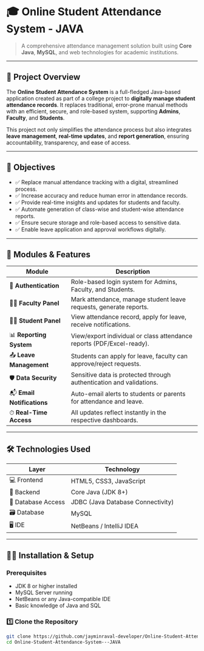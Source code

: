 # 🎓 Online Student Attendance System - JAVA

> A comprehensive attendance management solution built using **Core Java**, **MySQL**, and web technologies for academic institutions.

---

## 📘 Project Overview

The **Online Student Attendance System** is a full-fledged Java-based application created as part of a college project to **digitally manage student attendance records**. It replaces traditional, error-prone manual methods with an efficient, secure, and role-based system, supporting **Admins**, **Faculty**, and **Students**.

This project not only simplifies the attendance process but also integrates **leave management**, **real-time updates**, and **report generation**, ensuring accountability, transparency, and ease of access.

---

## 🎯 Objectives

- ✅ Replace manual attendance tracking with a digital, streamlined process.
- ✅ Increase accuracy and reduce human error in attendance records.
- ✅ Provide real-time insights and updates for students and faculty.
- ✅ Automate generation of class-wise and student-wise attendance reports.
- ✅ Ensure secure storage and role-based access to sensitive data.
- ✅ Enable leave application and approval workflows digitally.

---

## 🧩 Modules & Features

| Module             | Description                                                                 |
|--------------------|-----------------------------------------------------------------------------|
| 🔐 **Authentication**      | Role-based login system for Admins, Faculty, and Students.               |
| 🧑‍🏫 **Faculty Panel**      | Mark attendance, manage student leave requests, generate reports.        |
| 👨‍🎓 **Student Panel**     | View attendance record, apply for leave, receive notifications.          |
| 📊 **Reporting System**    | View/export individual or class attendance reports (PDF/Excel-ready).   |
| 📤 **Leave Management**    | Students can apply for leave, faculty can approve/reject requests.      |
| 🛡 **Data Security**        | Sensitive data is protected through authentication and validations.     |
| 📬 **Email Notifications** | Auto-email alerts to students or parents for attendance and leave.     |
| ⏱ **Real-Time Access**     | All updates reflect instantly in the respective dashboards.            |

---

## 🛠️ Technologies Used

| Layer             | Technology                     |
|-------------------|--------------------------------|
| 💻 Frontend       | HTML5, CSS3, JavaScript        |
| 🔧 Backend        | Core Java (JDK 8+)             |
| 🔗 Database Access| JDBC (Java Database Connectivity) |
| 🗃 Database       | MySQL                          |
| 🖥 IDE            | NetBeans / IntelliJ IDEA       |

---

## 🧑‍💻 Installation & Setup

### Prerequisites

- JDK 8 or higher installed
- MySQL Server running
- NetBeans or any Java-compatible IDE
- Basic knowledge of Java and SQL

### 1️⃣ Clone the Repository

```bash
git clone https://github.com/jayminraval-developer/Online-Student-Attendance-System---JAVA.git
cd Online-Student-Attendance-System---JAVA
